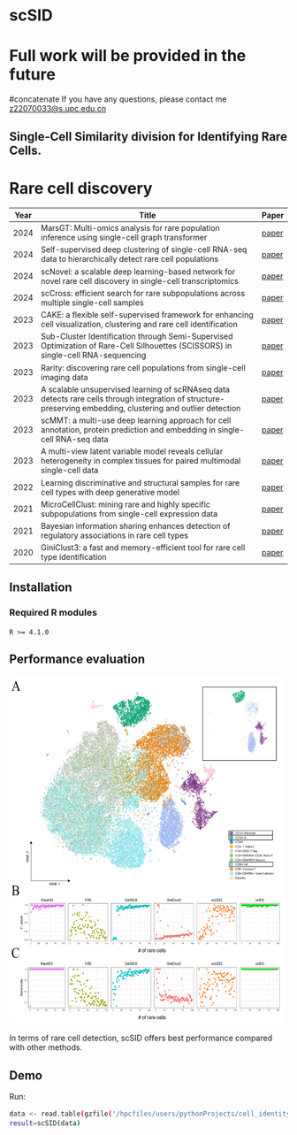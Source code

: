 # scSID
# Full work will be provided in the future
#concatenate
If you have any questions, please contact me z22070033@s.upc.edu.cn
## Single-Cell Similarity division for Identifying Rare Cells.
# Rare cell discovery

| Year | Title                                                        | Paper    |
| ---- | ------------------------------------------------------------ | -------- |
| 2024 | MarsGT: Multi-omics analysis for rare population inference using single-cell graph transformer | [paper](https://www.nature.com/articles/s41467-023-44570-8)|
| 2024 | Self-supervised deep clustering of single-cell RNA-seq data to hierarchically detect rare cell populations                         | [paper](https://academic.oup.com/bib/article/24/6/bbad335/7283019?searchresult=1)|
| 2024 | scNovel: a scalable deep learning-based network for novel rare cell discovery in single-cell transcriptomics  |[paper](https://doi.org/10.1093/bib/bbae112) |
| 2024 | scCross: efficient search for rare subpopulations across multiple single-cell samples | [paper](https://academic.oup.com/bioinformatics/advance-article/doi/10.1093/bioinformatics/btae371/7695870) |
| 2023 | CAKE: a flexible self-supervised framework for enhancing cell visualization, clustering and rare cell identification| [paper](https://doi.org/10.1093/bib/bbad475) |
| 2023| Sub-Cluster Identification through Semi-Supervised Optimization of Rare-Cell Silhouettes (SCISSORS) in single-cell RNA-sequencing                            | [paper](https://doi.org/10.1093/bioinformatics/btad449)        |
| 2023 | Rarity: discovering rare cell populations from single-cell imaging data | [paper](https://doi.org/10.1093/bioinformatics/btad750)|
| 2023 | A scalable unsupervised learning of scRNAseq data detects rare cells through integration of structure-preserving embedding, clustering and outlier detection | [paper](https://doi.org/10.1093/bib/bbad125)|
| 2023 | scMMT: a multi-use deep learning approach for cell annotation, protein prediction and embedding in single-cell RNA-seq data |[paper](https://academic.oup.com/bib/article/25/2/bbad523/7595618?searchresult=1#438455760)|
| 2023 | A multi-view latent variable model reveals cellular heterogeneity in complex tissues for paired multimodal single-cell data|[paper](https://doi.org/10.1093/bioinformatics/btad005)|
| 2022 | Learning discriminative and structural samples for rare cell types with deep generative model  | [paper](https://doi.org/10.1093/bib/bbac317) |
| 2021 | MicroCellClust: mining rare and highly specific subpopulations from single-cell expression data  | [paper](https://doi.org/10.1093/bioinformatics/btab239) |
| 2021 | Bayesian information sharing enhances detection of regulatory associations in rare cell types  | [paper](https://doi.org/10.1093/bioinformatics/btab269) |
| 2020 | GiniClust3: a fast and memory-efficient tool for rare cell type identification| [paper](https://link.springer.com/article/10.1186/s12859-020-3482-1) |
## Installation
### Required R modules
```
R >= 4.1.0
```
## Performance evaluation
  <img src="image/Comparison_of_Performance_Scores.jpg" width="500" height="630" />
  
  In terms of rare cell detection, scSID offers best performance compared with other methods.
  
 

Demo
----

Run:

```bash
data <- read.table(gzfile('/hpcfiles/users/pythonProjects/cell_identity/data/jurkat_two_species.txt.gz'))
result=scSID(data)
```
